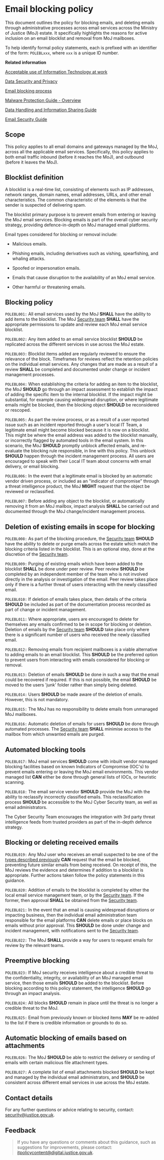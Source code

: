 # Email blocking policy

This document outlines the policy for blocking emails, and deleting emails through administrative processes across email services across the Ministry of Justice \(MoJ\) estate. It specifically highlights the reasons for active inclusion on an email blocklist and removal from MoJ mailboxes.

To help identify formal policy statements, each is prefixed with an identifier of the form: `POLEBLxxx`, where `xxx` is a unique ID number.

**Related information**  


[Acceptable use of Information Technology at work](acceptable-use.md)

[Data Security and Privacy](data-security-and-privacy.md)

[Email blocking process](email-blocklist-process.md)

[Malware Protection Guide - Overview](malware-protection-guide-introduction.md)

[Data Handling and Information Sharing Guide](data-handling-and-information-sharing-guide.md)

[Email Security Guide](email-security-guide.md)

## Scope

This policy applies to all email domains and gateways managed by the MoJ, across all the applicable email services. Specifically, this policy applies to both email traffic inbound \(before it reaches the MoJ\), and outbound \(before it leaves the MoJ\).

## Blocklist definition

A blocklist is a real-time list, consisting of elements such as IP addresses, network ranges, domain names, email addresses, URLs, and other email characteristics. The common characteristic of the elements is that the sender is suspected of delivering spam.

The blocklist primary purpose is to prevent emails from entering or leaving the MoJ email services. Blocking emails is part of the overall cyber security strategy, providing defence-in-depth on MoJ managed email platforms.

Email types considered for blocking or removal include:

-   Malicious emails.

-   Phishing emails, including derivatives such as vishing, spearfishing, and whaling attacks.

-   Spoofed or impersonation emails.

-   Emails that cause disruption to the availability of an MoJ email service.

-   Other harmful or threatening emails.


## Blocking policy

`POLEBL001:` All email services used by the MoJ **SHALL** have the ability to add items to the blocklist. The MoJ [Security team](mailto:security@justice.gov.uk) **SHALL** have the appropriate permissions to update and review each MoJ email service blocklist.

`POLEBL002:` Any item added to an email service blocklist **SHOULD** be replicated across the different services in use across the MoJ estate.

`POLEBL003:` Blocklist items added are regularly reviewed to ensure the relevance of the block. Timeframes for reviews reflect the retention policies on the individual email services. Any changes that are made as a result of a review **SHALL** be completed and documented under change or incident management processes.

`POLEBL004:` When establishing the criteria for adding an item to the blocklist, the MoJ **SHOULD** go through an impact assessment to establish the impact of adding the specific item to the internal blocklist. If the impact might be substantial, for example causing widespread disruption, or where legitimate emails might be blocked, then the blocking object **SHOULD** be reconsidered or rescoped.

`POLEBL005:` As part the review process, or as a result of a user reported issue such as an incident reported through a user's local IT Team, a legitimate email might become blocked because it is now on a blocklist. This might be where the email address was added to the blocklist manually, or incorrectly flagged by automated tools in the email system. In this scenario, the MoJ **SHOULD** promptly unblock affected emails, and re-evaluate the blocking rule responsible, in line with this policy. This unblock **SHOULD** happen through the incident management process. All users are encouraged to speak with their Local IT team about concerns with email delivery, or email blocking.

`POLEBL006:` In the event that a legitimate email is blocked by an automatic vendor driven process, or included as an "indicator of compromise" through a threat intelligence product, the MoJ **MIGHT** request that the object be reviewed or reclassified.

`POLEBL007:` Before adding any object to the blocklist, or automatically removing it from an MoJ mailbox, impact analysis **SHALL** be carried out and documented through the MoJ change/incident management process.

## Deletion of existing emails in scope for blocking

`POLEBL008:` As part of the blocking procedure, the [Security team](mailto:security@justice.gov.uk) **SHOULD** have the ability to delete or purge emails across the estate which match the blocking criteria listed in the blocklist. This is an optional step, done at the discretion of the [Security team](mailto:security@justice.gov.uk).

`POLEBL009:` Purging of existing emails which have been added to the blocklist **SHALL** be done under peer review. Peer review **SHOULD** be completed by an independent member of the team who is not involved directly in the analysis or investigation of the email. Peer review takes place only if there is a further threat of users interacting with the newly classified email.

`POLEBL010:` If deletion of emails takes place, then details of the criteria **SHOULD** be included as part of the documentation process recorded as part of change or incident management.

`POLEBL011:` Where appropriate, users are encouraged to delete for themselves any emails confirmed to be in scope for blocking or deletion. Deletion of emails by the [Security team](mailto:security@justice.gov.uk) **SHOULD** take place only where there is a significant number of users who received the newly classified email.

`POLEBL012:` Removing emails from recipient mailboxes is a viable alternative to adding emails to an email blocklist. This **SHOULD** be the preferred option to prevent users from interacting with emails considered for blocking or removal.

`POLEBL013:` Deletion of emails **SHOULD** be done in such a way that the email could be recovered if required. If this is not possible, the email **SHOULD** be moved to the users 'junk' folder rather than simply being deleted.

`POLEBL014:` Users **SHOULD** be made aware of the deletion of emails. However, this is not mandatory.

`POLEBL015:` The MoJ has no responsibility to delete emails from unmanaged MoJ mailboxes.

`POLEBL016:` Automatic deletion of emails for users **SHOULD** be done through automated processes. The [Security team](mailto:security@justice.gov.uk) **SHALL** minimise access to the mailbox from which unwanted emails are purged.

## Automated blocking tools

`POLEBL017:` MoJ email services **SHOULD** come with inbuilt vendor managed blocking facilities based on known Indicators of Compromise \(IOC's\) to prevent emails entering or leaving the MoJ email environments. This vendor managed list **CAN** either be done through general lists of IOCs, or heuristic scanning.

`POLEBL018:` The email service vendor **SHOULD** provide the MoJ with the ability to reclassify incorrectly classified emails. This reclassification process **SHOULD** be accessible to the MoJ Cyber Security team, as well as email administrators.

The Cyber Security Team encourages the integration with 3rd party threat intelligence feeds from trusted providers as part of the in-depth defence strategy.

## Blocking or deleting received emails

`POLEBL019:` Any MoJ user who receives an email suspected to be one of the [types described previously](#blocklist-definition) **CAN** request that the email be blocked, preventing future similar emails from being received. On receipt of this, the MoJ reviews the evidence and determines if addition to a blocklist is appropriate. Further actions taken follow the policy statements in this guidance.

`POLEBL020:` Addition of emails to the blocklist is completed by either the local email service management team, or by the [Security team](mailto:security@justice.gov.uk). If the former, then approval **SHALL** be obtained from the [Security team](mailto:security@justice.gov.uk).

`POLEBL021:` In the event that an email is causing widespread disruptions or impacting business, then the individual email administration team responsible for the email platforms **CAN** delete emails or place blocks on emails without prior approval. This **SHOULD** be done under change and incident management, with notifications sent to the [Security team](mailto:security@justice.gov.uk).

`POLEBL022:` The MoJ **SHALL** provide a way for users to request emails for review by the relevant teams.

## Preemptive blocking

`POLEBL023:` If MoJ security receives intelligence about a credible threat to the confidentiality, integrity, or availability of an MoJ managed email service, then those emails **SHOULD** be added to the blocklist. Before blocking according to this policy statement, the intelligence **SHOULD** go through an impact analysis.

`POLEBL024:` All blocks **SHOULD** remain in place until the threat is no longer a credible threat to the MoJ.

`POLEBL025:` Email from previously known or blocked items **MAY** be re-added to the list if there is credible information or grounds to do so.

## Automatic blocking of emails based on attachments

`POLEBL026:` The MoJ **SHOULD** be able to restrict the delivery or sending of emails with certain malicious file attachment types.

`POLEBL027:` A complete list of email attachments blocked **SHOULD** be kept and managed by the individual email administrators, and **SHOULD** be consistent across different email services in use across the MoJ estate.

## Contact details

For any further questions or advice relating to security, contact: [security@justice.gov.uk](mailto:security@justice.gov.uk).

## Feedback

> If you have any questions or comments about this guidance, such as suggestions for improvements, please contact: [itpolicycontent@digital.justice.gov.uk](mailto:itpolicycontent@digital.justice.gov.uk).

